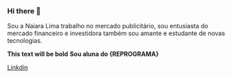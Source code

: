 ### Hi there 👋


Sou a Naiara Lima trabalho no mercado publicitário, sou entusiasta do mercado financeiro e investidora também sou amante e estudante de novas tecnologias. 

**This text will be bold**
__Sou aluna do {REPROGRAMA}__



[Linkdin](https://www.linkedin.com/in/naiara-lima-up/)



